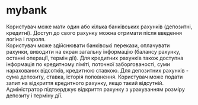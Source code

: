 # mybank

Користувач може мати один або кілька банківських рахунків (депозитні, кредитні). Доступ до свого рахунку можна отримати після введення логіна і пароля. <br>
Користувач може здійснювати банківські перекази, оплачувати рахунки, виводити на екран загальну інформацію (балансу рахунку, останні операції, термін дії). 
Для кредитних рахунків також доступна інформація по кредитному ліміті, поточної заборгованості, суми нарахованих відсотків, кредитною ставкою. Для депозитних рахунків - сума депозиту, ставка, історія поповнення. 
Користувач може подати запит на відкриття кредитного рахунку, якщо такий відсутній. Адміністратор підтверджує відкриття рахунку з урахуванням розміру депозиту і терміну дії.

